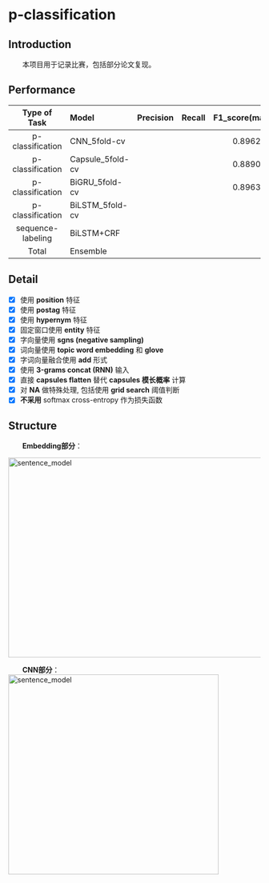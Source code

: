 # p-classification

## Introduction
&emsp;&emsp;本项目用于记录比赛，包括部分论文复现。  

## Performance
|Type of Task|Model|Precision|Recall|F1_score(marco)|  
|:--:|:---|:----:|:--:|:-----:|
|p-classification|CNN_5fold-cv|||0.8962|
|p-classification|Capsule_5fold-cv|||0.8890|
|p-classification|BiGRU_5fold-cv|||0.8963|
|p-classification|BiLSTM_5fold-cv||||
|sequence-labeling|BiLSTM+CRF||||
|Total|Ensemble||||

## Detail
- [x] 使用 **position** 特征
- [x] 使用 **postag** 特征
- [x] 使用 **hypernym** 特征
- [x] 固定窗口使用 **entity** 特征
- [x] 字向量使用 **sgns (negative sampling)**
- [x] 词向量使用 **topic word embedding** 和 **glove**
- [x] 字词向量融合使用 **add** 形式
- [x] 使用 **3-grams concat (RNN)** 输入 
- [x] 直接 **capsules flatten** 替代 **capsules 模长概率** 计算
- [x] 对 **NA** 做特殊处理, 包括使用 **grid search** 阈值判断
- [x] **不采用** softmax cross-entropy 作为损失函数 

## Structure  
&emsp;&emsp;**Embedding部分**：  

<img src="https://drive.google.com/uc?export=view&id=1-By8e5CuQTXkm3Fong7FZ0s_0lTTmhxV" width = "650" height = "400" alt="sentence_model" align=center />  


&emsp;&emsp;**CNN部分**：  
<img src="https://drive.google.com/uc?export=view&id=12z_QHLjA4zW2wScbTSxQiYHGNfUCDbz-" width = "420" height = "400" alt="sentence_model" align=center />  
